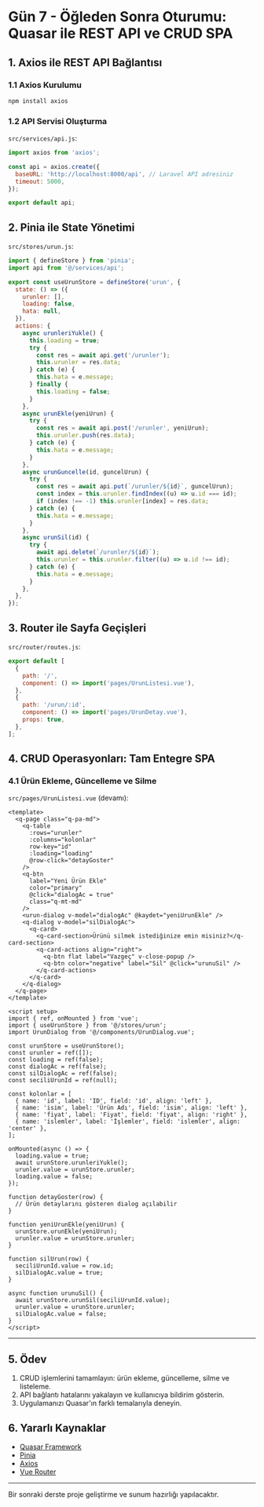 # Gün 7 - Öğleden Sonra Oturumu: Quasar ile REST API ve CRUD SPA

## 1. Axios ile REST API Bağlantısı

### 1.1 Axios Kurulumu

```bash
npm install axios
```

### 1.2 API Servisi Oluşturma

`src/services/api.js`:

```javascript
import axios from 'axios';

const api = axios.create({
  baseURL: 'http://localhost:8000/api', // Laravel API adresiniz
  timeout: 5000,
});

export default api;
```

## 2. Pinia ile State Yönetimi

`src/stores/urun.js`:

```javascript
import { defineStore } from 'pinia';
import api from '@/services/api';

export const useUrunStore = defineStore('urun', {
  state: () => ({
    urunler: [],
    loading: false,
    hata: null,
  }),
  actions: {
    async urunleriYukle() {
      this.loading = true;
      try {
        const res = await api.get('/urunler');
        this.urunler = res.data;
      } catch (e) {
        this.hata = e.message;
      } finally {
        this.loading = false;
      }
    },
    async urunEkle(yeniUrun) {
      try {
        const res = await api.post('/urunler', yeniUrun);
        this.urunler.push(res.data);
      } catch (e) {
        this.hata = e.message;
      }
    },
    async urunGuncelle(id, guncelUrun) {
      try {
        const res = await api.put(`/urunler/${id}`, guncelUrun);
        const index = this.urunler.findIndex((u) => u.id === id);
        if (index !== -1) this.urunler[index] = res.data;
      } catch (e) {
        this.hata = e.message;
      }
    },
    async urunSil(id) {
      try {
        await api.delete(`/urunler/${id}`);
        this.urunler = this.urunler.filter((u) => u.id !== id);
      } catch (e) {
        this.hata = e.message;
      }
    },
  },
});
```

## 3. Router ile Sayfa Geçişleri

`src/router/routes.js`:

```javascript
export default [
  {
    path: '/',
    component: () => import('pages/UrunListesi.vue'),
  },
  {
    path: '/urun/:id',
    component: () => import('pages/UrunDetay.vue'),
    props: true,
  },
];
```

## 4. CRUD Operasyonları: Tam Entegre SPA

### 4.1 Ürün Ekleme, Güncelleme ve Silme

`src/pages/UrunListesi.vue` (devamı):

```vue
<template>
  <q-page class="q-pa-md">
    <q-table
      :rows="urunler"
      :columns="kolonlar"
      row-key="id"
      :loading="loading"
      @row-click="detayGoster"
    />
    <q-btn
      label="Yeni Ürün Ekle"
      color="primary"
      @click="dialogAc = true"
      class="q-mt-md"
    />
    <urun-dialog v-model="dialogAc" @kaydet="yeniUrunEkle" />
    <q-dialog v-model="silDialogAc">
      <q-card>
        <q-card-section>Ürünü silmek istediğinize emin misiniz?</q-card-section>
        <q-card-actions align="right">
          <q-btn flat label="Vazgeç" v-close-popup />
          <q-btn color="negative" label="Sil" @click="urunuSil" />
        </q-card-actions>
      </q-card>
    </q-dialog>
  </q-page>
</template>

<script setup>
import { ref, onMounted } from 'vue';
import { useUrunStore } from '@/stores/urun';
import UrunDialog from '@/components/UrunDialog.vue';

const urunStore = useUrunStore();
const urunler = ref([]);
const loading = ref(false);
const dialogAc = ref(false);
const silDialogAc = ref(false);
const seciliUrunId = ref(null);

const kolonlar = [
  { name: 'id', label: 'ID', field: 'id', align: 'left' },
  { name: 'isim', label: 'Ürün Adı', field: 'isim', align: 'left' },
  { name: 'fiyat', label: 'Fiyat', field: 'fiyat', align: 'right' },
  { name: 'islemler', label: 'İşlemler', field: 'islemler', align: 'center' },
];

onMounted(async () => {
  loading.value = true;
  await urunStore.urunleriYukle();
  urunler.value = urunStore.urunler;
  loading.value = false;
});

function detayGoster(row) {
  // Ürün detaylarını gösteren dialog açılabilir
}

function yeniUrunEkle(yeniUrun) {
  urunStore.urunEkle(yeniUrun);
  urunler.value = urunStore.urunler;
}

function silUrun(row) {
  seciliUrunId.value = row.id;
  silDialogAc.value = true;
}

async function urunuSil() {
  await urunStore.urunSil(seciliUrunId.value);
  urunler.value = urunStore.urunler;
  silDialogAc.value = false;
}
</script>
```

---

## 5. Ödev

1. CRUD işlemlerini tamamlayın: ürün ekleme, güncelleme, silme ve listeleme.
2. API bağlantı hatalarını yakalayın ve kullanıcıya bildirim gösterin.
3. Uygulamanızı Quasar'ın farklı temalarıyla deneyin.

## 6. Yararlı Kaynaklar

- [Quasar Framework](https://quasar.dev/)
- [Pinia](https://pinia.vuejs.org/)
- [Axios](https://axios-http.com/)
- [Vue Router](https://router.vuejs.org/)

---

Bir sonraki derste proje geliştirme ve sunum hazırlığı yapılacaktır.
